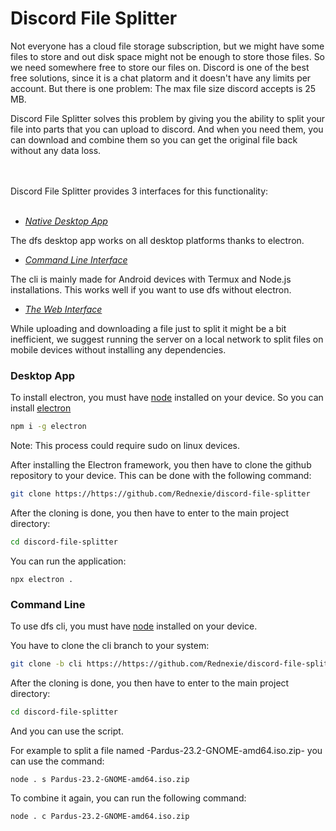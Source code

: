 # Discord File Splitter

Not everyone has a cloud file storage subscription, but we might have some files to store and out disk space might not be enough to store those files. So we need somewhere free to store our files on. Discord is one of the best free solutions, since it is a chat platorm and it doesn't have any limits per account. But there is one problem: The max file size discord accepts is 25 MB.


Discord File Splitter solves this problem by giving you the ability to split your file into parts that you can upload to discord. And when you need them, you can download and combine them so you can get the original file back without any data loss.

<br><br>Discord File Splitter provides 3 interfaces for this functionality: <br><br>

- [*Native Desktop App*](#desktop-app) 

  
The dfs desktop app works on all desktop platforms thanks to electron.
- [*Command Line Interface*](#cli)

  
The cli is mainly made for Android devices with Termux and Node.js installations. This works well if you want to use dfs without electron.
- [*The Web Interface*](#web)


While uploading and downloading a file just to split it might be a bit inefficient, we suggest running the server on a local network to split files on mobile devices without installing any dependencies.



### Desktop App

To install electron, you must have [node](https://nodejs.org) installed on your device. So you can install [electron](https://electronjs.org/)
```bash
npm i -g electron
```


Note: This process could require sudo on linux devices.



After installing the Electron framework, you then have to clone the github repository to your device. This can be done with the following command:

```bash
git clone https://https://github.com/Rednexie/discord-file-splitter
```

After the cloning is done, you then have to enter to the main project directory:

```bash
cd discord-file-splitter
```

You can run the application: 

```
npx electron .
```



### Command Line 

To use dfs cli, you must have [node](https://nodejs.org) installed on your device.


You have to clone the cli branch to your system:

```bash
git clone -b cli https://https://github.com/Rednexie/discord-file-splitter
```

After the cloning is done, you then have to enter to the main project directory:

```bash
cd discord-file-splitter
```

And you can use the script.

For example to split a file named -Pardus-23.2-GNOME-amd64.iso.zip- you can use the command:

```
node . s Pardus-23.2-GNOME-amd64.iso.zip
```


To combine it again, you can run the following command:

```bash
node . c Pardus-23.2-GNOME-amd64.iso.zip
```
